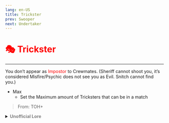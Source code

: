 ```yaml
---
lang: en-US
title: Trickster
prev: Swooper
next: Undertaker
---
```


# <font color="red">🎭 <b>Trickster</b></font> <Badge text="Concealing" type="tip" vertical="middle"/>
---

You don’t appear as <font color=red>Impostor</font> to Crewmates. (Sheriff cannot shoot you, it’s considered Misfire/Psychic does not see you as Evil. Snitch cannot find you.)
* Max
  * Set the Maximum amount of Tricksters that can be in a match

> From: TOH+

<details>
<summary><b><font color=gray>Unofficial Lore</font></b></summary>

The Trickster began as an ordinary Impostor, but everything changed after scientists experimented on their "body." This experience sparked a fascination with deception and trickery. As they pondered their recent revival, the Trickster delved into dark magic, awakening a creature within—a Kitsune.

This transformation revealed their true identity and purpose. With newfound powers, the Trickster conjured a barrier around themselves, creating a deceptive facade. The Snitch, drawn by curiosity, would fall into their trap, perceiving them as innocent. Meanwhile, the Sheriff’s gun would jam just as they attempted to confront the Trickster, leading to a tragic outcome.

The Psychic, trying to discern the truth, would find their mind clouded and confused, unable to identify the real threat. The Trickster reveled in the chaos, ready to manipulate the game to their advantage.
> Submitted by: Northie
</details>